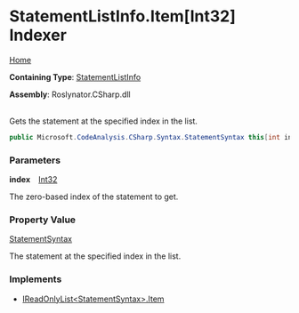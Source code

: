 # StatementListInfo\.Item\[Int32\] Indexer

[Home](../../../../../README.md)

**Containing Type**: [StatementListInfo](../README.md)

**Assembly**: Roslynator\.CSharp\.dll

\
Gets the statement at the specified index in the list\.

```csharp
public Microsoft.CodeAnalysis.CSharp.Syntax.StatementSyntax this[int index] { get; }
```

### Parameters

**index** &ensp; [Int32](https://docs.microsoft.com/en-us/dotnet/api/system.int32)

The zero\-based index of the statement to get\. 

### Property Value

[StatementSyntax](https://docs.microsoft.com/en-us/dotnet/api/microsoft.codeanalysis.csharp.syntax.statementsyntax)

The statement at the specified index in the list\.

### Implements

* [IReadOnlyList\<StatementSyntax>.Item](https://docs.microsoft.com/en-us/dotnet/api/system.collections.generic.ireadonlylist-1.item)
